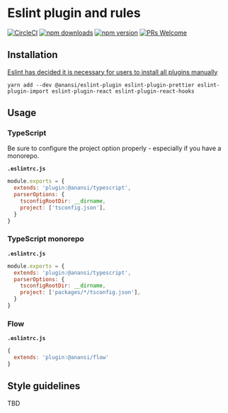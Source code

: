 # Eslint plugin and rules
[![CircleCI](https://circleci.com/gh/ntucker/anansi.svg?style=shield)](https://circleci.com/gh/ntucker/anansi)
[![npm downloads](https://img.shields.io/npm/dm/@anansi/eslint-plugin.svg?style=flat-square)](https://www.npmjs.com/package/@anansi/eslint-plugin)
[![npm version](https://img.shields.io/npm/v/@anansi/eslint-plugin.svg?style=flat-square)](https://www.npmjs.com/package/@anansi/eslint-plugin)
[![PRs Welcome](https://img.shields.io/badge/PRs-welcome-brightgreen.svg?style=flat-square)](http://makeapullrequest.com)

## Installation

[Eslint has decided it is necessary for users to install all plugins manually](https://github.com/eslint/rfcs/pull/5)

`yarn add --dev @anansi/eslint-plugin eslint-plugin-prettier eslint-plugin-import eslint-plugin-react eslint-plugin-react-hooks`

## Usage

### TypeScript

Be sure to configure the project option properly - especially if you have a monorepo.

**`.eslintrc.js`**

```js
module.exports = {
  extends: 'plugin:@anansi/typescript',
  parserOptions: {
    tsconfigRootDir: __dirname,
    project: ['tsconfig.json'],
  }
}
```

### TypeScript monorepo

**`.eslintrc.js`**

```js
module.exports = {
  extends: 'plugin:@anansi/typescript',
  parserOptions: {
    tsconfigRootDir: __dirname,
    project: ['packages/*/tsconfig.json'],
  }
}
```

### Flow

**`.eslintrc.js`**

```js
{
  extends: 'plugin:@anansi/flow'
}
```

## Style guidelines

TBD
